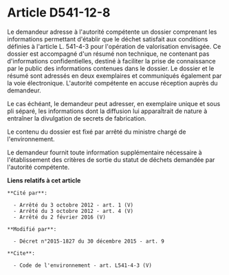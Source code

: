 # Article D541-12-8

Le demandeur adresse à l'autorité compétente un dossier comprenant les informations permettant d'établir que le déchet
satisfait aux conditions définies à l'article L. 541-4-3 pour l'opération de valorisation envisagée. Ce dossier est
accompagné d'un résumé non technique, ne contenant pas d'informations confidentielles, destiné à faciliter la prise de
connaissance par le public des informations contenues dans le dossier. Le dossier et le résumé sont adressés en deux
exemplaires et communiqués également par la voie électronique. L'autorité compétente en accuse réception auprès du demandeur.

Le cas échéant, le demandeur peut adresser, en exemplaire unique et sous pli séparé, les informations dont la diffusion lui
apparaîtrait de nature à entraîner la divulgation de secrets de fabrication.

Le contenu du dossier est fixé par arrêté du ministre chargé de l'environnement.

Le demandeur fournit toute information supplémentaire nécessaire à l'établissement des critères de sortie du statut de
déchets demandée par l'autorité compétente.

**Liens relatifs à cet article**

	**Cité par**:

	  - Arrêté du 3 octobre 2012 - art. 1 (V)
	  - Arrêté du 3 octobre 2012 - art. 4 (V)
	  - Arrêté du 2 février 2016 (V)

	**Modifié par**:

	  - Décret n°2015-1827 du 30 décembre 2015 - art. 9

	**Cite**:

	  - Code de l'environnement - art. L541-4-3 (V)
